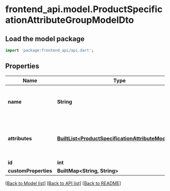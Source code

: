 # frontend_api.model.ProductSpecificationAttributeGroupModelDto

## Load the model package
```dart
import 'package:frontend_api/api.dart';
```

## Properties
Name | Type | Description | Notes
------------ | ------------- | ------------- | -------------
**name** | **String** | Gets or sets the specification attribute group name | [optional] 
**attributes** | [**BuiltList&lt;ProductSpecificationAttributeModelDto&gt;**](ProductSpecificationAttributeModelDto.md) | Gets or sets the specification attribute group attributes | [optional] 
**id** | **int** |  | [optional] 
**customProperties** | **BuiltMap&lt;String, String&gt;** |  | [optional] 

[[Back to Model list]](../README.md#documentation-for-models) [[Back to API list]](../README.md#documentation-for-api-endpoints) [[Back to README]](../README.md)


